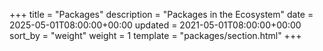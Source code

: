 +++
title = "Packages"
description = "Packages in the Ecosystem"
date = 2025-05-01T08:00:00+00:00
updated = 2021-05-01T08:00:00+00:00
sort_by = "weight"
weight = 1
template = "packages/section.html"
+++
